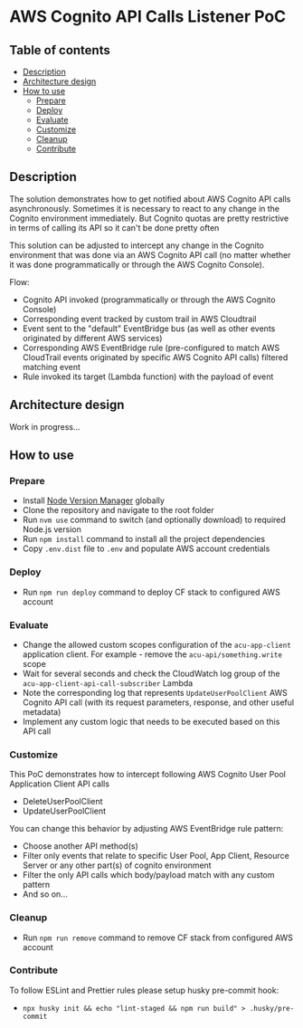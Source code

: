 # AWS Cognito API Calls Listener PoC

## Table of contents

- [Description](#description)
- [Architecture design](#architecture-design)
- [How to use](#how-to-use)
  - [Prepare](#prepare)
  - [Deploy](#deploy)
  - [Evaluate](#evaluate)
  - [Customize](#customize)
  - [Cleanup](#cleanup)
  - [Contribute](#contribute)

## Description

The solution demonstrates how to get notified about AWS Cognito API calls asynchronously.
Sometimes it is necessary to react to any change in the Cognito environment immediately. But Cognito quotas are pretty
restrictive in terms of calling its API so it can't be done pretty often

This solution can be adjusted to intercept any change in the Cognito environment that was done via an AWS Cognito API call (no
matter whether it was done programmatically or through the AWS Cognito Console).

Flow:

- Cognito API invoked (programmatically or through the AWS Cognito Console)
- Corresponding event tracked by custom trail in AWS Cloudtrail
- Event sent to the "default" EventBridge bus (as well as other events originated by different AWS
  services)
- Corresponding AWS EventBridge rule (pre-configured to match AWS CloudTrail events originated by specific AWS Cognito
  API calls) filtered matching event
- Rule invoked its target (Lambda function) with the payload of event

## Architecture design

Work in progress...

## How to use

### Prepare

- Install [Node Version Manager](https://github.com/nvm-sh/nvm) globally
- Clone the repository and navigate to the root folder
- Run `nvm use` command to switch (and optionally download) to required Node.js version
- Run `npm install` command to install all the project dependencies
- Copy `.env.dist` file to `.env` and populate AWS account credentials

### Deploy

- Run `npm run deploy` command to deploy CF stack to configured AWS account

### Evaluate

- Change the allowed custom scopes configuration of the `acu-app-client` application client. For example - remove the
  `acu-api/something.write` scope
- Wait for several seconds and check the CloudWatch log group of the `acu-app-client-api-call-subscriber` Lambda
- Note the corresponding log that represents `UpdateUserPoolClient` AWS Cognito API call (with its request parameters,
  response, and other useful metadata)
- Implement any custom logic that needs to be executed based on this API call

### Customize

This PoC demonstrates how to intercept following AWS Cognito User Pool Application Client API calls

- DeleteUserPoolClient
- UpdateUserPoolClient

You can change this behavior by adjusting AWS EventBridge rule pattern:

- Choose another API method(s)
- Filter only events that relate to specific User Pool, App Client, Resource Server or any other part(s) of cognito
  environment
- Filter the only API calls which body/payload match with any custom pattern
- And so on...

### Cleanup

- Run `npm run remove` command to remove CF stack from configured AWS account

### Contribute

To follow ESLint and Prettier rules please setup husky pre-commit hook:

- `npx husky init && echo "lint-staged && npm run build" > .husky/pre-commit`
